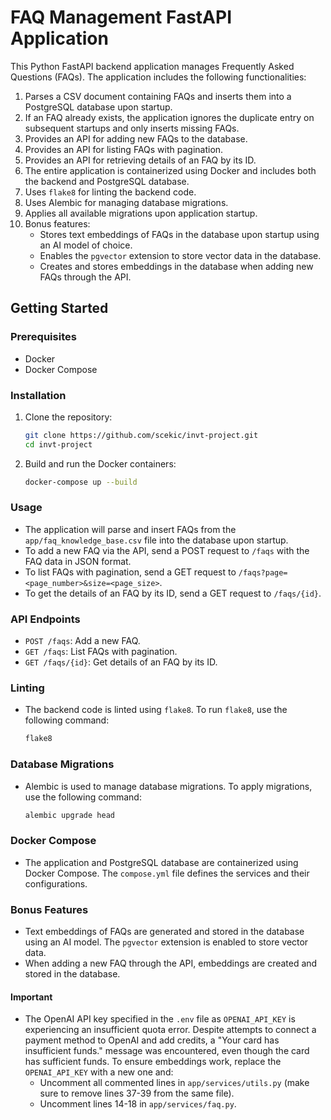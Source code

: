 # FAQ Management FastAPI Application

This Python FastAPI backend application manages Frequently Asked Questions (FAQs). The application includes the following functionalities:

1. Parses a CSV document containing FAQs and inserts them into a PostgreSQL database upon startup.
2. If an FAQ already exists, the application ignores the duplicate entry on subsequent startups and only inserts missing FAQs.
3. Provides an API for adding new FAQs to the database.
4. Provides an API for listing FAQs with pagination.
5. Provides an API for retrieving details of an FAQ by its ID.
6. The entire application is containerized using Docker and includes both the backend and PostgreSQL database.
7. Uses `flake8` for linting the backend code.
8. Uses Alembic for managing database migrations.
9. Applies all available migrations upon application startup.
10. Bonus features:
    - Stores text embeddings of FAQs in the database upon startup using an AI model of choice.
    - Enables the `pgvector` extension to store vector data in the database.
    - Creates and stores embeddings in the database when adding new FAQs through the API.

## Getting Started

### Prerequisites

- Docker
- Docker Compose

### Installation

1. Clone the repository:
    ```sh
    git clone https://github.com/scekic/invt-project.git
    cd invt-project
    ```

2. Build and run the Docker containers:
    ```sh
    docker-compose up --build
    ```

### Usage

- The application will parse and insert FAQs from the `app/faq_knowledge_base.csv` file into the database upon startup.
- To add a new FAQ via the API, send a POST request to `/faqs` with the FAQ data in JSON format.
- To list FAQs with pagination, send a GET request to `/faqs?page=<page_number>&size=<page_size>`.
- To get the details of an FAQ by its ID, send a GET request to `/faqs/{id}`.

### API Endpoints

- `POST /faqs`: Add a new FAQ.
- `GET /faqs`: List FAQs with pagination.
- `GET /faqs/{id}`: Get details of an FAQ by its ID.

### Linting

- The backend code is linted using `flake8`. To run `flake8`, use the following command:
    ```sh
    flake8
    ```

### Database Migrations

- Alembic is used to manage database migrations. To apply migrations, use the following command:
    ```sh
    alembic upgrade head
    ```

### Docker Compose

- The application and PostgreSQL database are containerized using Docker Compose. The `compose.yml` file defines the services and their configurations.

### Bonus Features

- Text embeddings of FAQs are generated and stored in the database using an AI model. The `pgvector` extension is enabled to store vector data.
- When adding a new FAQ through the API, embeddings are created and stored in the database.

#### Important
- The OpenAI API key specified in the `.env` file as `OPENAI_API_KEY` is experiencing an insufficient quota error. Despite attempts to connect a payment method to OpenAI and add credits, a "Your card has insufficient funds." message was encountered, even though the card has sufficient funds. To ensure embeddings work, replace the `OPENAI_API_KEY` with a new one and:
    - Uncomment all commented lines in `app/services/utils.py` (make sure to remove lines 37-39 from the same file).
    - Uncomment lines 14-18 in `app/services/faq.py`.
